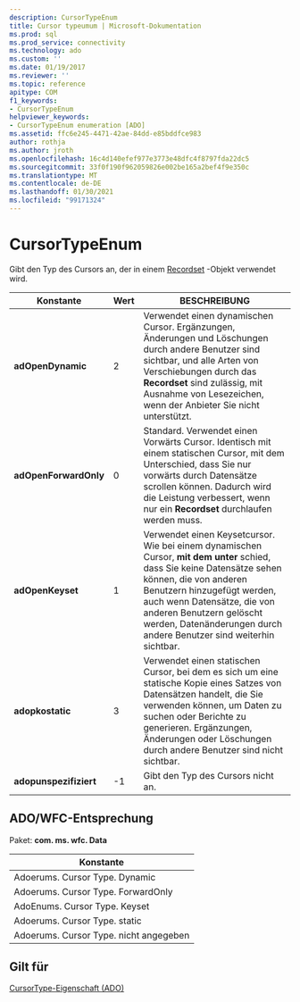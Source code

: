 ```yaml
---
description: CursorTypeEnum
title: Cursor typeumum | Microsoft-Dokumentation
ms.prod: sql
ms.prod_service: connectivity
ms.technology: ado
ms.custom: ''
ms.date: 01/19/2017
ms.reviewer: ''
ms.topic: reference
apitype: COM
f1_keywords:
- CursorTypeEnum
helpviewer_keywords:
- CursorTypeEnum enumeration [ADO]
ms.assetid: ffc6e245-4471-42ae-84dd-e85bddfce983
author: rothja
ms.author: jroth
ms.openlocfilehash: 16c4d140efef977e3773e48dfc4f8797fda22dc5
ms.sourcegitcommit: 33f0f190f962059826e002be165a2bef4f9e350c
ms.translationtype: MT
ms.contentlocale: de-DE
ms.lasthandoff: 01/30/2021
ms.locfileid: "99171324"
---
```

# <a name="cursortypeenum"></a>CursorTypeEnum
Gibt den Typ des Cursors an, der in einem [Recordset](./recordset-object-ado.md) -Objekt verwendet wird.  
  
|Konstante|Wert|BESCHREIBUNG|  
|--------------|-----------|-----------------|  
|**adOpenDynamic**|2|Verwendet einen dynamischen Cursor. Ergänzungen, Änderungen und Löschungen durch andere Benutzer sind sichtbar, und alle Arten von Verschiebungen durch das **Recordset** sind zulässig, mit Ausnahme von Lesezeichen, wenn der Anbieter Sie nicht unterstützt.|  
|**adOpenForwardOnly**|0|Standard. Verwendet einen Vorwärts Cursor. Identisch mit einem statischen Cursor, mit dem Unterschied, dass Sie nur vorwärts durch Datensätze scrollen können. Dadurch wird die Leistung verbessert, wenn nur ein **Recordset** durchlaufen werden muss.|  
|**adOpenKeyset**|1|Verwendet einen Keysetcursor. Wie bei einem dynamischen Cursor, **mit dem unter** schied, dass Sie keine Datensätze sehen können, die von anderen Benutzern hinzugefügt werden, auch wenn Datensätze, die von anderen Benutzern gelöscht werden, Datenänderungen durch andere Benutzer sind weiterhin sichtbar.|  
|**adopkostatic**|3|Verwendet einen statischen Cursor, bei dem es sich um eine statische Kopie eines Satzes von Datensätzen handelt, die Sie verwenden können, um Daten zu suchen oder Berichte zu generieren. Ergänzungen, Änderungen oder Löschungen durch andere Benutzer sind nicht sichtbar.|  
|**adopunspezifiziert**|-1|Gibt den Typ des Cursors nicht an.|  
  
## <a name="adowfc-equivalent"></a>ADO/WFC-Entsprechung  
 Paket: **com. ms. wfc. Data**  
  
|Konstante|  
|--------------|  
|Adoerums. Cursor Type. Dynamic|  
|Adoerums. Cursor Type. ForwardOnly|  
|AdoEnums. Cursor Type. Keyset|  
|Adoerums. Cursor Type. static|  
|Adoerums. Cursor Type. nicht angegeben|  
  
## <a name="applies-to"></a>Gilt für  
 [CursorType-Eigenschaft (ADO)](./cursortype-property-ado.md)